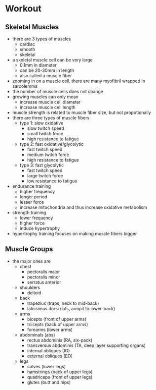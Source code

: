 Workout
=======

## Skeletal Muscles

- there are 3 types of muscles
  - cardiac
  - smooth
  - skeletal
- a skeletal muscle cell can be very large
  - 0.1mm in diameter
  - can be 20-30mm in length
  - also called a muscle fiber
- zooming in on a muscle cell, there are many myofibril wrapped in sarcolemma
- the number of muscle cells does not change
- growing muscles can only mean
  - increase muscle cell diameter
  - increase muscle cell length
- muscle strength is related to muscle fiber size, but not propotionally
- there are three types of muscle fibers
  - type 1: slow oxidative
    - slow twitch speed
    - small twitch force
    - high resistance to fatigue
  - type 2: fast oxidative/glycolytic
    - fast twitch speed
    - medium twitch force
    - high resistance to fatigue
  - type 3: fast glycolytic
    - fast twitch speed
    - large twitch force
    - low resistance to fatigue
- endurance training
  - higher frequency
  - longer period
  - lesser force
  - increase mitochondria and thus increase oxidative metabolism
- strength training
  - lower frequency
  - higher force
  - induce hypertrophy
- hypertrophy training focuses on making muscle fibers bigger

## Muscle Groups

- the major ones are
  - chest
    - pectoralis major
    - pectoralis minor
    - serratus anterior
  - shoulders
    - deltoid
  - back
    - trapezius (traps, neck to mid-back)
    - latissimus dorsi (lats, armpit to lower-back)
  - arms
    - bicepts (front of upper arms)
    - triicepts (back of upper arms)
    - forearms (lower arms)
  - abdominals (abs)
    - rectus abdominis (RA, six-pack)
    - transversus abdominis (TA, deep layer supporting organs)
    - internal obliques (IO)
    - external obliques (EO)
  - legs
    - calves (lower legs)
    - hamstrings (back of upper legs)
    - quadriceps (front of upper legs)
    - glutes (butt and hips)
